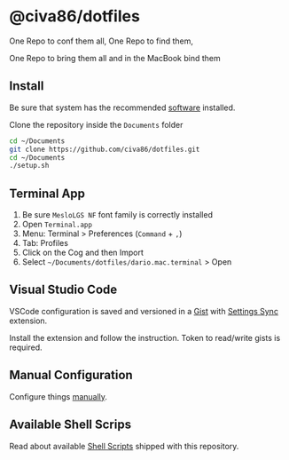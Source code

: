 # @civa86/dotfiles

One Repo to conf them all, One Repo to find them,

One Repo to bring them all and in the MacBook bind them

## Install

Be sure that system has the recommended [software](./docs/SOFTWARE.md) installed.

Clone the repository inside the `Documents` folder

```bash
cd ~/Documents
git clone https://github.com/civa86/dotfiles.git
cd ~/Documents
./setup.sh
```

## Terminal App

1. Be sure `MesloLGS NF` font family is correctly installed
2. Open `Terminal.app`
3. Menu: Terminal > Preferences (`Command` + `,`)
4. Tab: Profiles
5. Click on the Cog and then Import
6. Select `~/Documents/dotfiles/dario.mac.terminal` > Open

## Visual Studio Code

VSCode configuration is saved and versioned in a [Gist](https://gist.github.com/civa86/af53375e96402af0761d967643d8fb6e)
with [Settings Sync](https://marketplace.visualstudio.com/items?itemName=Shan.code-settings-sync) extension.

Install the extension and follow the instruction. Token to read/write gists is required.

## Manual Configuration

Configure things [manually](./docs/MANUAL_CONFIG.md).

## Available Shell Scrips

Read about available [Shell Scripts](./docs/SHELL_SCRIPTS.md) shipped with this repository.
